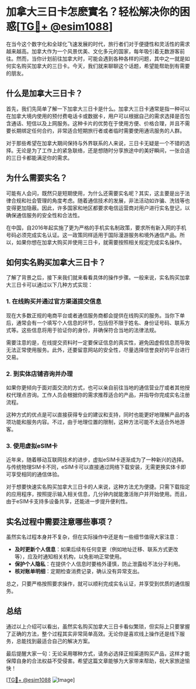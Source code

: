 # 加拿大三日卡怎麽實名？轻松解决你的困惑[[TG💪+ @esim1088](https://t.me/s/esim1088)]

在当今这个数字化和全球化飞速发展的时代，旅行者们对于便捷性和灵活性的需求越来越高。加拿大作为一个风景优美、文化多元的国家，每年吸引着无数游客前往。然而，当你计划前往加拿大时，可能会遇到各种各样的问题，其中之一就是如何实名购买加拿大的三日卡。今天，我们就来聊聊这个话题，希望能帮助到有需要的朋友。

## 什么是加拿大三日卡？

首先，我们先简单了解一下加拿大三日卡是什么。加拿大三日卡通常是指一种可以在加拿大境内使用的预付费电话卡或数据卡，用户可以根据自己的需求选择是否包含通话、短信以及上网服务。这种卡片的优势在于使用方便、价格合理，并且不需要长期绑定任何合约，非常适合短期旅行者或者临时需要使用通讯服务的人群。

对于那些希望在加拿大期间保持与外界联系的人来说，三日卡无疑是一个不错的选择。无论是为了工作上的紧急联络，还是想随时分享旅途中的美好瞬间，一张合适的三日卡都能满足你的需求。

## 为什么需要实名？

可能有人会问，既然只是短期使用，为什么还需要实名呢？其实，这主要是出于法律合规和社会管理的角度考虑。随着通信技术的发展，非法活动如诈骗、洗钱等也变得更加隐蔽。因此，许多国家和地区都要求电信运营商对用户进行实名登记，以确保通信服务的安全性和合法性。

在中国，自2016年起实施了更为严格的手机实名制政策，要求所有新入网的手机号码必须完成实名认证。这一政策同样适用于国际漫游服务和境外通信产品。所以，如果你想在加拿大购买并使用三日卡，就需要按照相关规定完成实名操作。

## 如何实名购买加拿大三日卡？

了解了背景之后，接下来我们就来看看具体的操作步骤。一般来说，实名购买加拿大三日卡可以通过以下几种方式实现：

### 1. 在线购买并通过官方渠道提交信息

现在大多数正规的电商平台或者通信服务商都会提供在线购买的服务。当你下单后，通常会有一个填写个人信息的环节，包括但不限于姓名、身份证号码、联系方式等。这些信息将用于验证你的身份，并确保符合当地的法律法规。

需要注意的是，在线提交资料时一定要保证信息的真实性，避免因虚假信息而导致无法正常使用服务。此外，还要留意网站的安全性，尽量选择信誉良好的平台进行交易。

### 2. 到实体店铺咨询并办理

如果你更倾向于面对面交流的方式，也可以亲自前往当地的通信营业厅或者其他授权代理点咨询。工作人员会根据你的需求推荐适合的产品，并指导你完成实名注册流程。

这种方式的优点是可以直接获得专业的建议和支持，同时也能更好地理解产品的各项功能和服务内容。不过，由于地理位置的限制，这种方法可能不太适合外地游客。

### 3. 使用虚拟eSIM卡

近年来，随着移动互联网技术的进步，虚拟eSIM卡逐渐成为了一种新兴的选择。与传统物理SIM卡不同，eSIM卡可以直接通过网络下载安装，无需更换实体卡即可享受相同的通信体验。

对于想要快速实名购买加拿大三日卡的人来说，这种方法尤为便捷。只需下载指定的应用程序，按照提示输入相关信息，几分钟内就能激活账户并开始使用。而且，由于eSIM卡支持多设备共享，还能进一步提升便利性。

## 实名过程中需要注意哪些事项？

虽然实名过程本身并不复杂，但在实际操作中还是有一些细节值得大家注意：

- **及时更新个人信息**：如果后续有任何变更（例如地址迁移、联系方式更改等），应及时通知相关机构，以免影响正常使用。
- **保护个人隐私**：在提供个人信息时要格外谨慎，防止泄露给不法分子利用。
- **核对账单明细**：定期检查消费记录，确认没有异常支出。

总之，只要严格按照要求操作，就可以顺利完成实名认证，并享受到优质的通信服务。

## 总结

通过以上介绍可以看出，虽然实名购买加拿大三日卡看似繁琐，但实际上只要掌握了正确的方法，整个过程其实非常简单高效。无论你是喜欢线上操作还是线下服务，总能找到最适合自己的解决方案。

最后提醒大家一句：无论采用哪种方式，请务必选择正规渠道购买产品，这样才能保障自身的合法权益不受侵害。希望这篇文章能够为大家带来帮助，祝大家旅途愉快！

[[TG💪+ @esim1088](https://t.me/s/esim1088) ![Image](https://i.postimg.cc/4NQfJmqS/Snipaste-2025-05-13-00-14-12.png)]